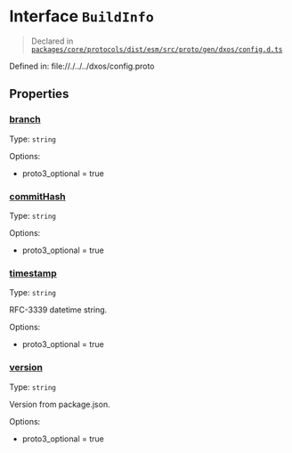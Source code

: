 # Interface `BuildInfo`
> Declared in [`packages/core/protocols/dist/esm/src/proto/gen/dxos/config.d.ts`]()

Defined in:
   file://./../../dxos/config.proto
## Properties
### [branch]()
Type: <code>string</code>

Options:
  - proto3_optional = true

### [commitHash]()
Type: <code>string</code>

Options:
  - proto3_optional = true

### [timestamp]()
Type: <code>string</code>

RFC-3339 datetime string.

Options:
  - proto3_optional = true

### [version]()
Type: <code>string</code>

Version from package.json.

Options:
  - proto3_optional = true

    